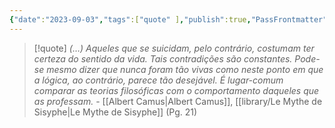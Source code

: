 ```yaml
---
{"date":"2023-09-03","tags":["quote" ],"publish":true,"PassFrontmatter":true}
---
```


> [!quote] *(…) Aqueles que se suicidam, pelo contrário, costumam ter certeza do sentido da vida. Tais contradições são constantes. Pode-se mesmo dizer que nunca foram tão vivas como neste ponto em que a lógica, ao contrário, parece tão desejável. É lugar-comum comparar as teorias filosóficas com o comportamento daqueles que as professam.*
> \- [[Albert Camus\|Albert Camus]], [[library/Le Mythe de Sisyphe\|Le Mythe de Sisyphe]] (Pg. 21)
